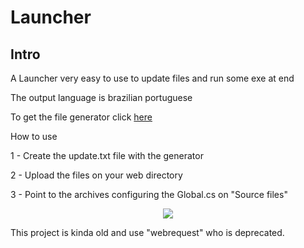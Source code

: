 # Launcher

## Intro

A Launcher very easy to use to update files and run some exe at end </p>
The output language is brazilian portuguese </p>
To get the file generator click <a href="https://github.com/cleitonpaes/UpdateGenerator">here</a>

How to use

1 - Create the update.txt file with the generator </p>
2 - Upload the files on your web directory </p>
3 - Point to the archives configuring the Global.cs on "Source files" </p>

<p align="center">
<img src="https://user-images.githubusercontent.com/106140045/187008546-d7c4fb9e-8364-430f-a1d9-83045b729dc6.png?raw=true"/>
</p>

This project is kinda old and use "webrequest" who is deprecated.
